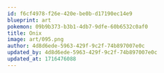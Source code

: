 ```yaml
---
id: f6cf4978-f26e-420e-be0b-d17190ec14e9
blueprint: art
pokemon: 09b9b373-b3b1-4db7-9dfe-60b6532c0af0
title: Onix
image: art/095.png
author: 4d8d6ede-5963-429f-9c2f-74b897007e0c
updated_by: 4d8d6ede-5963-429f-9c2f-74b897007e0c
updated_at: 1716476088
---
```

